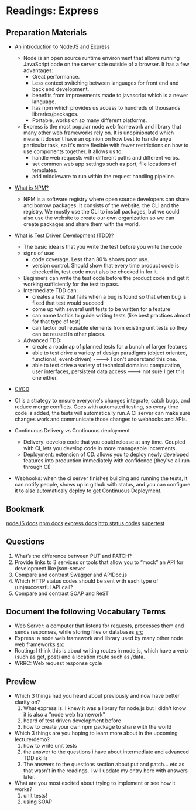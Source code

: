 # Readings: Express

## Preparation Materials
* [An introduction to NodeJS and Express](https://developer.mozilla.org/en-US/docs/Learn/Server-side/Express_Nodejs/Introduction)
  * Node is an open source runtime environment that allows running JavaScript code on the server side outside of a browser. It has a few advantages:
    * Great performance.
    * Less context switching between languages for front end and back end development.
    * benefits from improvements made to javascript which is a newer language.
    * has npm which provides us access to hundreds of thousands libraries/packages.
    * Portable, works on so many different platforms.
  * Express is the most popular node web framework and library that many other web frameworks rely on. It is unopinionated which means it doesn't have an opinion on how best to handle anyu particular task, so it's more flexible with fewer restrictions on how to use components together. It allows us to:
    * handle web requests with different paths and different verbs.
    * set common web app settings such as port, file locations of templates.
    * add middleware to run within the request handling pipeline.

* [What is NPM?](https://docs.npmjs.com/about-npm)
  * NPM is a software registry where open source developers can share and borrow packages. It consists of the website, the CLI and the registry. We mostly use the CLI to install packages, but we could also use the website to create our own organization so we can create packages and share them with the world.

* [What is Test Driven Development (TDD)?](https://www.agilealliance.org/glossary/tdd/#q=~(infinite~false~filters~(postType~(~'page~'post~'aa_book~'aa_event_session~'aa_experience_report~'aa_glossary~'aa_research_paper~'aa_video)~tags~(~'tdd))~searchTerm~'~sort~false~sortDirection~'asc~page~1))
  * The basic idea is that you write the test before you write the code
  * signs of  use:
    * code coverage. Less than 80% shows poor use.
    * version control. Should show that every time product code is checked in, test code must also be checked in for it.
  * Beginners can write the test code before the product code and get it working sufficiently for the test to pass.
  * Intermediate TDD can:
    * creates a test that fails when a bug is found so that when bug is fixed that test would succeed
    * come up with several unit tests to be written for a feature
    * can name tactics to guide writing tests (like best practices almost for that type of test)
    * can factor out reusable elements from existing unit tests so they can be reused in other places.
  * Advanced TDD:
    * create a roadmap of planned tests for a bunch of larger features
    * able to test drive a variety of design paradigms (object oriented, functional, event-driven) ----> I don't understand this one.
    * able to test drive a variety of technical domains: computation, user interfaces, persistent data access ---> not sure I get this one either.

* [CI/CD](https://www.youtube.com/watch?v=xSv_m3KhUO8&ab_channel=GitHubTraining%26Guides)
* CI is a strategy to ensure everyone's changes integrate, catch bugs, and reduce merge conflicts. Goes with automated testing, so every time code is added, the tests will automatically run.A CI server can make sure changes work and communicate those changes to webhooks and APIs.
* Continuous Delivery vs Continuous deployment
  * Delivery: develop code that you could release at any time. Coupled with CI, lets you develop code in more manageable increments.
  * Deployment: extension of CD. allows you to deploy newly developed features into production immediately with confidence (they've all run through CI)
* Webhooks: when the ci server finishes building and running the tests, it can notify people, shows up in github with status, and you can configure it to also automaticaly deploy to get Continuous Deployment.

## Bookmark
[nodeJS docs](https://nodejs.org/en/docs/)
[npm docs](https://docs.npmjs.com/)
[express docs](https://expressjs.com/en/4x/api.html)
[http status codes](https://www.restapitutorial.com/httpstatuscodes.html)
[supertest](https://github.com/visionmedia/supertest)

## Questions

1. What’s the difference between PUT and PATCH?
2. Provide links to 3 services or tools that allow you to “mock” an API for development like json-server
3. Compare and contrast Swagger and APIDoc.js
4. Which HTTP status codes should be sent with each type of (un)successful API call?
5. Compare and contrast SOAP and ReST

## Document the following Vocabulary Terms

* Web Server: a computer that listens for requests, processes them and sends responses, while storing files or databases [src](https://developer.mozilla.org/en-US/docs/Learn/Common_questions/What_is_a_web_server)
* Express: a node web framework and library used by many other node web frameworks [src](https://developer.mozilla.org/en-US/docs/Learn/Server-side/Express_Nodejs/Introduction)
* Routing: I think this is about writing routes in node js, which have a verb (such as get, post) and a location route such as /data.
* WRRC: Web request response cycle

## Preview

* Which 3 things had you heard about previously and now have better clarity on?
  1. What express is. I knew it was a library for node.js but i didn't know it is also a "node web framework"
  2. heard of test driven development before
  3. how to create your own npm package to share with the world
* Which 3 things are you hoping to learn more about in the upcoming lecture/demo?
  1. how to write unit tests
  2. the answer to the questions i have about intermediate and advanced TDD skills
  3. The answers to the questions section about put and patch... etc as that wasn't in the readings. I will update my entry here with answers later.
* What are you most excited about trying to implement or see how it works?
  1. unit tests!
  2. using SOAP
